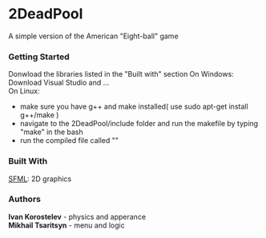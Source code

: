 # 2DeadPool
A simple version of the American "Eight-ball" game
### Getting Started
Donwload the libraries listed in the "Built with" section
On Windows:  
Download Visual Studio and ...  
On Linux:  
* make sure you have g++ and make installed( use sudo apt-get install g++/make )
* navigate to the 2DeadPool/include folder and run the makefile by typing "make" in the bash
* run the compiled file called ""
### Built With
[SFML](https://www.sfml-dev.org/download.php): 2D graphics
### Authors
**Ivan Korostelev** - physics and apperance  
**Mikhail Tsaritsyn** - menu and logic

